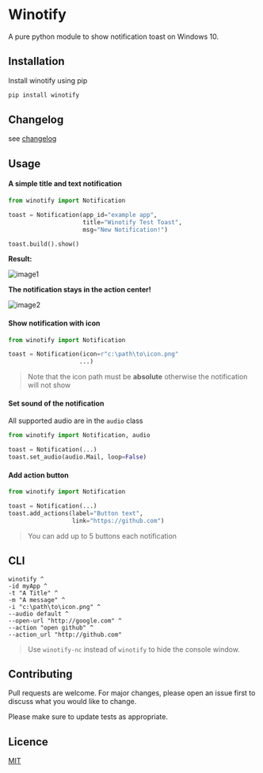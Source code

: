 # Winotify
A pure python module to show notification toast on Windows 10.

## Installation
Install winotify using pip

```sh
pip install winotify
```

## Changelog
see [changelog](https://github.com/versa-syahptr/winotify/blob/master/CHANGELOG.md)

## Usage

#### A simple title and text notification
```python
from winotify import Notification

toast = Notification(app_id="example app",
                     title="Winotify Test Toast",
                     msg="New Notification!")

toast.build().show()
```

**Result:**

![image1](https://github.com/versa-syahptr/winotify/blob/master/image/winotify%20ss1.png?raw=true)

**The notification stays in the action center!**

![image2](https://github.com/versa-syahptr/winotify/blob/master/image/winotify%20ss2.png?raw=true)

#### Show notification with icon
```python
from winotify import Notification

toast = Notification(icon=r"c:\path\to\icon.png"
                    ...)
```
> Note that the icon path must be **absolute** otherwise 
the notification will not show

#### Set sound of the notification

All supported audio are in the ```audio``` class 
```python
from winotify import Notification, audio

toast = Notification(...)
toast.set_audio(audio.Mail, loop=False)
```

#### Add action button
```python
from winotify import Notification

toast = Notification(...)
toast.add_actions(label="Button text", 
                  link="https://github.com")
```
> You can add up to 5 buttons each notification


## CLI
```batch
winotify ^
-id myApp ^
-t "A Title" ^
-m "A message" ^
-i "c:\path\to\icon.png" ^
--audio default ^
--open-url "http://google.com" ^
--action "open github" ^
--action_url "http://github.com"         
```

> Use `winotify-nc` instead of `winotify` to hide the console window.

## Contributing
Pull requests are welcome. For major changes, please open an issue first to discuss what you would like to change.

Please make sure to update tests as appropriate.

## Licence
[MIT](https://github.com/versa-syahptr/winotify/blob/master/LICENSE)